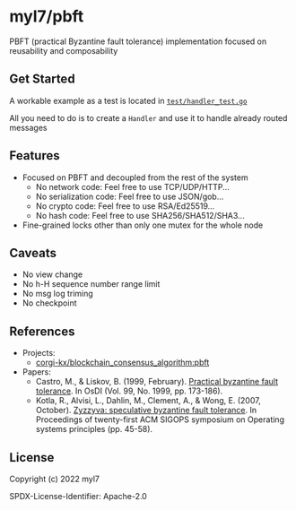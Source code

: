 # myl7/pbft

PBFT (practical Byzantine fault tolerance) implementation focused on reusability and composability

## Get Started

A workable example as a test is located in [`test/handler_test.go`](test/handler_test.go)

All you need to do is to create a `Handler` and use it to handle already routed messages

## Features

- Focused on PBFT and decoupled from the rest of the system
  - No network code: Feel free to use TCP/UDP/HTTP...
  - No serialization code: Feel free to use JSON/gob...
  - No crypto code: Feel free to use RSA/Ed25519...
  - No hash code: Feel free to use SHA256/SHA512/SHA3...
- Fine-grained locks other than only one mutex for the whole node

## Caveats

- No view change
- No h-H sequence number range limit
- No msg log triming
- No checkpoint

## References

- Projects:
  - [corgi-kx/blockchain_consensus_algorithm:pbft](https://github.com/corgi-kx/blockchain_consensus_algorithm/tree/master/pbft)
- Papers:
  - Castro, M., & Liskov, B. (1999, February). [Practical byzantine fault tolerance](http://css.csail.mit.edu/6.824/2014/papers/castro-practicalbft.pdf). In OsDI (Vol. 99, No. 1999, pp. 173-186).
  - Kotla, R., Alvisi, L., Dahlin, M., Clement, A., & Wong, E. (2007, October). [Zyzzyva: speculative byzantine fault tolerance](http://www.cs.cornell.edu/lorenzo/papers/kotla07Zyzzyva.pdf). In Proceedings of twenty-first ACM SIGOPS symposium on Operating systems principles (pp. 45-58).

## License

Copyright (c) 2022 myl7

SPDX-License-Identifier: Apache-2.0
